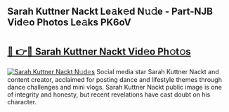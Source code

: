 ## Sarah Kuttner Nackt Le𝚊k𝚎d N𝚞𝚍e - Part-NJB Vid𝚎o Photos Le𝚊ks PK6oV

# <h2><a href="http://fbatvu.evod.top/?m=Sarah+Kuttner+Nackt">🔗 👉🔴 Sarah Kuttner Nackt Vid𝚎o Ph𝚘t𝚘s</a></h2>

[![Sarah Kuttner Nackt N𝚞d𝚎s](https://i.imgur.com/8V9OHl7.gif)](http://fbatvu.evod.top/?m=Sarah+Kuttner+Nackt)
Social media star Sarah Kuttner Nackt and content creator, acclaimed for posting dance and lifestyle themes through dance challenges and mini vlogs. Sarah Kuttner Nackt public image is one of integrity and honesty, but recent revelations have cast doubt on his character. 
